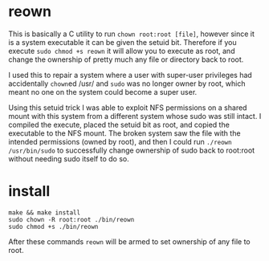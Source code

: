 # reown
This is basically a C utility to run `chown root:root [file]`, however since it is a system executable it can be given the setuid bit. Therefore if you execute `sudo chmod +s reown` it will allow you to execute as root, and change the ownership of pretty much any file or directory back to root.

I used this to repair a system where a user with super-user privileges had accidentally `chown`ed /usr/ and `sudo` was no longer owner by root, which meant no one on the system could become a super user.

Using this setuid trick I was able to exploit NFS permissions on a shared mount with this system from a different system whose sudo was still intact. I compiled the execute, placed the setuid bit as root, and copied the executable to the NFS mount. The broken system saw the file with the intended permissions (owned by root), and then I could run `./reown /usr/bin/sudo` to successfully change ownership of sudo back to root:root without needing sudo itself to do so.

# install
```
make && make install
sudo chown -R root:root ./bin/reown
sudo chmod +s ./bin/reown
```

After these commands `reown` will be armed to set ownership of any file to root.